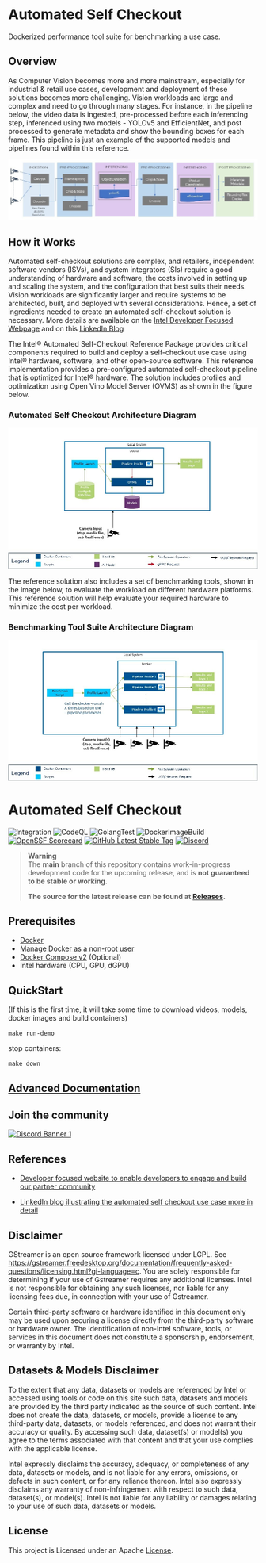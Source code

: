 # Automated Self Checkout

Dockerized performance tool suite for benchmarking a use case.

## Overview

As Computer Vision becomes more and more mainstream, especially for industrial & retail use cases, development and deployment of these solutions becomes more challenging. Vision workloads are large and complex and need to go through many stages. For instance, in the pipeline below, the video data is ingested, pre-processed before each inferencing step, inferenced using two models - YOLOv5 and EfficientNet, and post processed to generate metadata and show the bounding boxes for each frame. This pipeline is just an example of the supported models and pipelines found within this reference.

[![Vision Data Flow](https://github.com/intel-retail/documentation/blob/main/docs_src/use-cases/automated-self-checkout/images/vision-data-flow.jpg)](https://github.com/intel-retail/documentation/blob/main/docs_src/use-cases/automated-self-checkout/images/vision-data-flow.jpg)

## How it Works

Automated self-checkout solutions are complex, and retailers, independent software vendors (ISVs), and system integrators (SIs) require a good understanding of hardware and software, the costs involved in setting up and scaling the system, and the configuration that best suits their needs. Vision workloads are significantly larger and require systems to be architected, built, and deployed with several considerations. Hence, a set of ingredients needed to create an automated self-checkout solution is necessary. More details are available on the [Intel Developer Focused Webpage](https://www.intel.com/content/www/us/en/developer/articles/reference-implementation/automated-self-checkout.html) and on this [LinkedIn Blog](https://www.linkedin.com/pulse/retail-innovation-unlocked-open-source-vision-enabled-mohideen/)

The Intel® Automated Self-Checkout Reference Package provides critical components required to build and deploy a self-checkout use case using Intel® hardware, software, and other open-source software. This reference implementation provides a pre-configured automated self-checkout pipeline that is optimized for Intel® hardware. The solution includes profiles and optimization using Open Vino Model Server (OVMS) as shown in the figure below.

### Automated Self Checkout Architecture Diagram

[![Automated Self Checkout Diagram](./docs_src/images/automated-checkout-ovms.jpg)](./docs_src/images/automated-checkout-ovms.jpg)

The reference solution also includes a set of benchmarking tools, shown in the image below, to evaluate the workload on different hardware platforms. This reference solution will help evaluate your required hardware to minimize the cost per workload.

### Benchmarking Tool Suite Architecture Diagram

[![Automated Self Checkout Diagram](./docs_src/images/automated-checkout-1.0.jpg)](./docs_src/images/automated-checkout-1.0.jpg)


# Automated Self Checkout

![Integration](https://github.com/intel-retail/automated-self-checkout/actions/workflows/integration.yaml/badge.svg?branch=main)
![CodeQL](https://github.com/intel-retail/automated-self-checkout/actions/workflows/codeql.yaml/badge.svg?branch=main)
![GolangTest](https://github.com/intel-retail/automated-self-checkout/actions/workflows/gotest.yaml/badge.svg?branch=main)
![DockerImageBuild](https://github.com/intel-retail/automated-self-checkout/actions/workflows/build.yaml/badge.svg?branch=main) 
[![OpenSSF Scorecard](https://api.securityscorecards.dev/projects/github.com/intel-retail/automated-self-checkout/badge)](https://api.securityscorecards.dev/projects/github.com/intel-retail/automated-self-checkout)
[![GitHub Latest Stable Tag](https://img.shields.io/github/v/tag/intel-retail/automated-self-checkout?sort=semver&label=latest-stable)](https://github.com/intel-retail/automated-self-checkout/releases)
[![Discord](https://discord.com/api/guilds/1150892043120414780/widget.png?style=shield)](https://discord.gg/2SpNRF4SCn)

> **Warning**  
> The **main** branch of this repository contains work-in-progress development code for the upcoming release, and is **not guaranteed to be stable or working**.
>
> **The source for the latest release can be found at [Releases](https://github.com/intel-retail/automated-self-checkout/releases).**

## Prerequisites

- [Docker](https://docs.docker.com/engine/install/ubuntu/) 
- [Manage Docker as a non-root user](https://docs.docker.com/engine/install/linux-postinstall/)
- [Docker Compose v2](https://docs.docker.com/compose/) (Optional)
- Intel hardware (CPU, GPU, dGPU)

## QuickStart

(If this is the first time, it will take some time to download videos, models, docker images and build containers)

```
make run-demo
```

stop containers:

```
make down
```

## [Advanced Documentation](https://intel-retail.github.io/documentation/use-cases/automated-self-checkout/automated-self-checkout.html)

## Join the community 
[![Discord Banner 1](https://discordapp.com/api/guilds/1150892043120414780/widget.png?style=banner2)](https://discord.gg/2SpNRF4SCn)

## References

- [Developer focused website to enable developers to engage and build our partner community](https://www.intel.com/content/www/us/en/developer/articles/reference-implementation/automated-self-checkout.html)

- [LinkedIn blog illustrating the automated self checkout use case more in detail](https://www.linkedin.com/pulse/retail-innovation-unlocked-open-source-vision-enabled-mohideen/)

## Disclaimer

GStreamer is an open source framework licensed under LGPL. See https://gstreamer.freedesktop.org/documentation/frequently-asked-questions/licensing.html?gi-language=c.  You are solely responsible for determining if your use of Gstreamer requires any additional licenses.  Intel is not responsible for obtaining any such licenses, nor liable for any licensing fees due, in connection with your use of Gstreamer.

Certain third-party software or hardware identified in this document only may be used upon securing a license directly from the third-party software or hardware owner. The identification of non-Intel software, tools, or services in this document does not constitute a sponsorship, endorsement, or warranty by Intel.

## Datasets & Models Disclaimer

To the extent that any data, datasets or models are referenced by Intel or accessed using tools or code on this site such data, datasets and models are provided by the third party indicated as the source of such content. Intel does not create the data, datasets, or models, provide a license to any third-party data, datasets, or models referenced, and does not warrant their accuracy or quality.  By accessing such data, dataset(s) or model(s) you agree to the terms associated with that content and that your use complies with the applicable license.

Intel expressly disclaims the accuracy, adequacy, or completeness of any data, datasets or models, and is not liable for any errors, omissions, or defects in such content, or for any reliance thereon. Intel also expressly disclaims any warranty of non-infringement with respect to such data, dataset(s), or model(s). Intel is not liable for any liability or damages relating to your use of such data, datasets or models.

## License
This project is Licensed under an Apache [License](./LICENSE.md).
